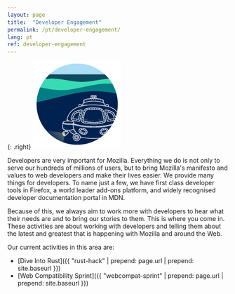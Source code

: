 ```yaml
---
layout: page
title:  "Developer Engagement"
permalink: /pt/developer-engagement/
lang: pt
ref: developer-engagement
---
```


{: .right}
![image](/asserts/img/development.png)

Developers are very important for Mozilla. Everything we do is not only to serve our hundreds of millions of users, but to bring Mozilla's manifesto and values to web developers and make their lives easier. We provide many things for developers. To name just a few, we have first class developer tools in Firefox, a world leader add-ons platform, and widely recognised developer documentation portal in MDN.

Because of this, we always aim to work more with developers to hear what their needs are and to bring our stories to them. This is where you come in. These activities are about working with developers and telling them about the latest and greatest that is happening with Mozilla and around the Web.

Our current activities in this area are:

* [Dive Into Rust]({{ "rust-hack" | prepend: page.url | prepend: site.baseurl }})
* [Web Compatibility Sprint]({{ "webcompat-sprint" | prepend: page.url | prepend: site.baseurl }})
